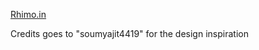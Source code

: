 <a href="https://rhimo.in">Rhimo.in</a>

Credits goes to "soumyajit4419" for the design inspiration
